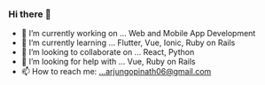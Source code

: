 ### Hi there 👋

- 🔭 I’m currently working on ... Web and Mobile App Development
- 🌱 I’m currently learning ... Flutter, Vue, Ionic, Ruby on Rails
- 👯 I’m looking to collaborate on ... React, Python
- 🤔 I’m looking for help with ... Vue, Ruby on Rails
- 📫 How to reach me: ...arjungopinath06@gmail.com

